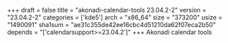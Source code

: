 +++
draft = false
title = "akonadi-calendar-tools 23.04.2-2"
version = "23.04.2-2"
categories = ['kde5']
arch = "x86_64"
size = "373200"
usize = "1490091"
sha1sum = "ae31c355de42ee16cbc4d51210da62f07eca2b50"
depends = "['calendarsupport>=23.04.2']"
+++
Akonadi calendar tools